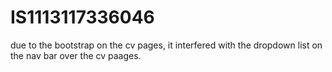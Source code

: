 # IS1113117336046

due to the bootstrap on the cv pages, it interfered with the dropdown list 
on the nav bar over the cv paages.